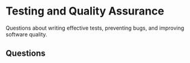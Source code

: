 # Testing and Quality Assurance

Questions about writing effective tests, preventing bugs, and improving software quality.

## Questions
